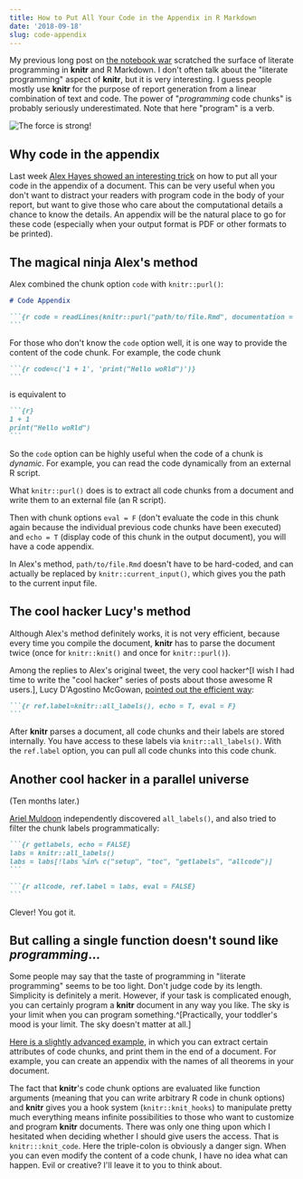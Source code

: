 ```yaml
---
title: How to Put All Your Code in the Appendix in R Markdown
date: '2018-09-18'
slug: code-appendix
---
```


My previous long post on [the notebook war](/en/2018/09/notebook-war/) scratched the surface of literate programming in **knitr** and R Markdown. I don't often talk about the "literate programming" aspect of **knitr**, but it is very interesting. I guess people mostly use **knitr** for the purpose of report generation from a linear combination of text and code. The power of "_programming_ code chunks" is probably seriously underestimated. Note that here "program" is a verb.

![The force is strong!](https://slides.yihui.name/gif/git-push-force.gif)

## Why code in the appendix

Last week [Alex Hayes showed an interesting trick](https://twitter.com/alexpghayes/status/1039170310560464897) on how to put all your code in the appendix of a document. This can be very useful when you don't want to distract your readers with program code in the body of your report, but want to give those who care about the computational details a chance to know the details. An appendix will be the natural place to go for these code (especially when your output format is PDF or other formats to be printed).

## The magical ninja Alex's method

Alex combined the chunk option `code` with `knitr::purl()`:

````md
# Code Appendix

```{r code = readLines(knitr::purl("path/to/file.Rmd", documentation = 1)), echo = T, eval = F}
```
````

For those who don't know the `code` option well, it is one way to provide the content of the code chunk. For example, the code chunk

````md
```{r code=c('1 + 1', 'print("Hello woRld")')}
```
````

is equivalent to

````md
```{r}
1 + 1
print("Hello woRld")
```
````

So the `code` option can be highly useful when the code of a chunk is _dynamic_. For example, you can read the code dynamically from an external R script.

What `knitr::purl()` does is to extract all code chunks from a document and write them to an external file (an R script).

Then with chunk options `eval = F` (don't evaluate the code in this chunk again because the individual previous code chunks have been executed) and `echo = T` (display code of this chunk in the output document), you will have a code appendix.

In Alex's method, `path/to/file.Rmd` doesn't have to be hard-coded, and can actually be replaced by `knitr::current_input()`, which gives you the path to the current input file.

## The cool hacker Lucy's method

Although Alex's method definitely works, it is not very efficient, because every time you compile the document, **knitr** has to parse the document twice (once for `knitr::knit()` and once for `knitr::purl()`).

Among the replies to Alex's original tweet, the very cool hacker^[I wish I had time to write the "cool hacker" series of posts about those awesome R users.], Lucy D'Agostino McGowan, [pointed out the efficient way](https://twitter.com/LucyStats/status/1039178545715662848):

````md
```{r ref.label=knitr::all_labels(), echo = T, eval = F}
```
````

After **knitr** parses a document, all code chunks and their labels are stored internally. You have access to these labels via `knitr::all_labels()`. With the `ref.label` option, you can pull all code chunks into this code chunk.

## Another cool hacker in a parallel universe

(Ten months later.)

[Ariel Muldoon](https://twitter.com/aosmith16/status/1144669579630669829) independently discovered `all_labels()`, and also tried to filter the chunk labels programmatically:

````md
```{r getlabels, echo = FALSE}
labs = knitr::all_labels()
labs = labs[!labs %in% c("setup", "toc", "getlabels", "allcode")]
```

```{r allcode, ref.label = labs, eval = FALSE}
```
````

Clever! You got it.

## But calling a single function doesn't sound like _programming_...

Some people may say that the taste of programming in "literate programming" seems to be too light. Don't judge code by its length. Simplicity is definitely a merit. However, if your task is complicated enough, you can certainly program a **knitr** document in any way you like. The sky is your limit when you can program something.^[Practically, your toddler's mood is your limit. The sky doesn't matter at all.]

[Here is a slightly advanced example](https://stackoverflow.com/q/40735727/559676), in which you can extract certain attributes of code chunks, and print them in the end of a document. For example, you can create an appendix with the names of all theorems in your document.

The fact that **knitr**'s code chunk options are evaluated like function arguments (meaning that you can write arbitrary R code in chunk options) and **knitr** gives you a hook system (`knitr::knit_hooks`) to manipulate pretty much everything means infinite possibilities to those who want to customize and program **knitr** documents. There was only one thing upon which I hesitated when deciding whether I should give users the access. That is `knitr:::knit_code`. Here the triple-colon is obviously a danger sign. When you can even modify the content of a code chunk, I have no idea what can happen. Evil or creative? I'll leave it to you to think about.
